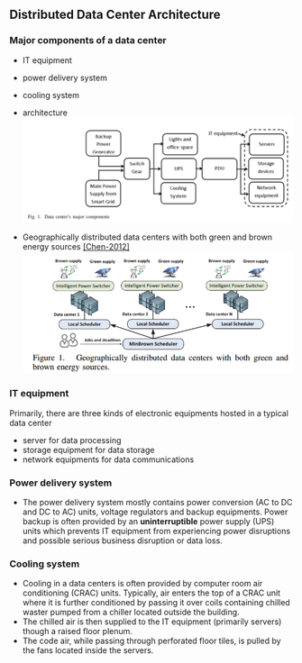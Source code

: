 ## Distributed Data Center Architecture


### Major components of a data center
- IT equipment
- power delivery system
- cooling system
- architecture
![](../fig/arch.PNG)

- Geographically distributed data centers with both green and brown energy sources [[Chen-2012]](../../papers/ChenHT12-greenAware-geo-schedule.md)
![](../fig/geoDataCenter.PNG)

### IT equipment
Primarily, there are three kinds of electronic equipments hosted in a typical data center
- server for data processing
- storage equipment for data storage
- network equipments for data communications
 
### Power delivery system
- The power delivery system mostly contains power conversion (AC to DC and DC to AC) units, voltage regulators and backup equipments. Power backup is often provided by an **uninterruptible** power supply (UPS) units which prevents IT equipment from experiencing power disruptions and possible serious business disruption or data loss.
 
### Cooling system
- Cooling in a data centers is often provided by computer room air conditioning (CRAC) units. Typically, air enters the top of a CRAC unit where it is further conditioned by passing it over coils containing chilled waster pumped from a chiller located outside the building.
- The chilled air is then supplied to the IT equipment (primarily servers) though a raised floor plenum. 
- The code air,  while passing through perforated floor tiles, is pulled by the fans located inside the servers.
